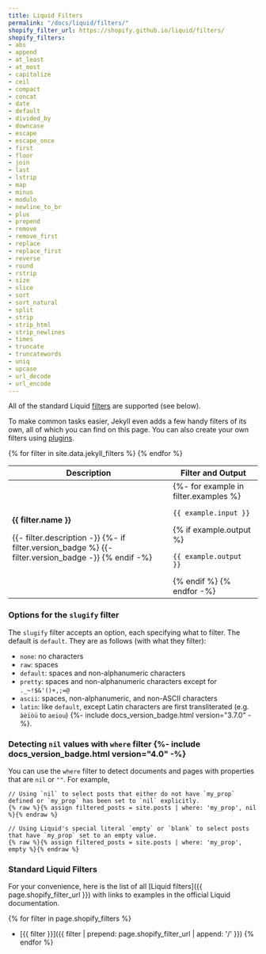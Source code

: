 ```yaml
---
title: Liquid Filters
permalink: "/docs/liquid/filters/"
shopify_filter_url: https://shopify.github.io/liquid/filters/
shopify_filters:
- abs
- append
- at_least
- at_most
- capitalize
- ceil
- compact
- concat
- date
- default
- divided_by
- downcase
- escape
- escape_once
- first
- floor
- join
- last
- lstrip
- map
- minus
- modulo
- newline_to_br
- plus
- prepend
- remove
- remove_first
- replace
- replace_first
- reverse
- round
- rstrip
- size
- slice
- sort
- sort_natural
- split
- strip
- strip_html
- strip_newlines
- times
- truncate
- truncatewords
- uniq
- upcase
- url_decode
- url_encode
---
```


All of the standard Liquid [filters](#standard-liquid-filters) are supported (see below).

To make common tasks easier, Jekyll even adds a few handy filters of its own,
all of which you can find on this page. You can also create your own filters
using [plugins](/docs/plugins/).

<div class="mobile-side-scroller">
<table>
  <thead>
    <tr>
      <th>Description</th>
      <th><span class="filter">Filter</span> and <span class="output">Output</span></th>
    </tr>
  </thead>
  <tbody>
    {% for filter in site.data.jekyll_filters %}
      <tr>
        <td>
          <p class="name"><strong>{{ filter.name }}</strong></p>
          <p>
            {{- filter.description -}}
            {%- if filter.version_badge %}
              <span class="version-badge" title="This filter is available from version {{ filter.version_badge }}">
                {{- filter.version_badge -}}
              </span>
            {% endif -%}
          </p>
        </td>
        <td class="align-center">
          {%- for example in filter.examples %}
            <p><code class="filter">{{ example.input }}</code></p>
            {% if example.output %}<p><code class="output">{{ example.output }}</code></p>{% endif %}
          {% endfor -%}
        </td>
      </tr>
    {% endfor %}
  </tbody>
</table>
</div>

### Options for the `slugify` filter

The `slugify` filter accepts an option, each specifying what to filter.
The default is `default`. They are as follows (with what they filter):

- `none`: no characters
- `raw`: spaces
- `default`: spaces and non-alphanumeric characters
- `pretty`: spaces and non-alphanumeric characters except for `._~!$&'()+,;=@`
- `ascii`: spaces, non-alphanumeric, and non-ASCII characters
- `latin`: like `default`, except Latin characters are first transliterated (e.g. `àèïòü` to `aeiou`) {%- include docs_version_badge.html version="3.7.0" -%}.

### Detecting `nil` values with `where` filter {%- include docs_version_badge.html version="4.0" -%}

You can use the `where` filter to detect documents and pages with properties that are `nil` or `""`. For example,

```liquid
// Using `nil` to select posts that either do not have `my_prop` defined or `my_prop` has been set to `nil` explicitly.
{% raw %}{% assign filtered_posts = site.posts | where: 'my_prop', nil %}{% endraw %}
```

```liquid
// Using Liquid's special literal `empty` or `blank` to select posts that have `my_prop` set to an empty value.
{% raw %}{% assign filtered_posts = site.posts | where: 'my_prop', empty %}{% endraw %}
```


### Standard Liquid Filters

For your convenience, here is the list of all [Liquid filters]({{ page.shopify_filter_url }}) with links to examples in the official Liquid documentation.

{% for filter in page.shopify_filters %}
- [{{ filter }}]({{ filter | prepend: page.shopify_filter_url | append: '/' }})
{% endfor %}
